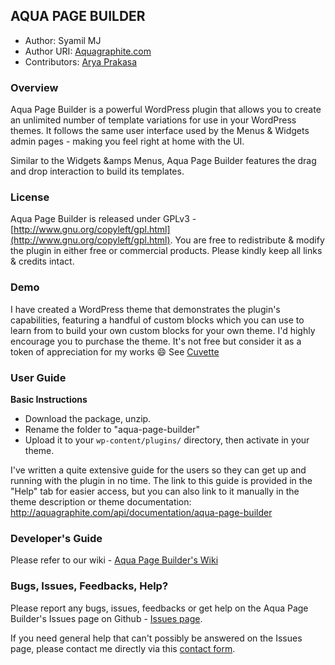 ## AQUA PAGE BUILDER 

* Author:		Syamil MJ
* Author URI:	[Aquagraphite.com](http://aquagraphite.com)
* Contributors:	[Arya Prakasa](https://twitter.com/arya_prakasa)

### Overview

Aqua Page Builder is a powerful WordPress plugin that allows you to create an unlimited number of template variations for use in your WordPress themes. 
It follows the same user interface used by the Menus & Widgets admin pages - making you feel right at home with the UI.

Similar to the Widgets &amps Menus, Aqua Page Builder features the drag and drop interaction to build its templates.

### License

Aqua Page Builder is released under GPLv3 - [http://www.gnu.org/copyleft/gpl.html](http://www.gnu.org/copyleft/gpl.html). You are free to redistribute & modify the plugin in either free or commercial products. Please kindly keep all links & credits intact.

### Demo

I have created a WordPress theme that demonstrates the plugin's capabilities, featuring a handful of custom blocks which you can use to learn from to build your own custom blocks for your own theme. I'd highly encourage you to purchase the theme. It's not free but consider it as a token of appreciation for my works :smile: See [Cuvette](http://aquagraphite.com/cuvette)

### User Guide

**Basic Instructions**  
* Download the package, unzip.
* Rename the folder to "aqua-page-builder"
* Upload it to your `wp-content/plugins/` directory, then activate in your theme.

I've written a quite extensive guide for the users so they can get up and running
with the plugin in no time. The link to this guide is provided in the "Help" tab
for easier access, but you can also link to it manually in the theme description or
theme documentation: http://aquagraphite.com/api/documentation/aqua-page-builder

### Developer's Guide

Please refer to our wiki - [Aqua Page Builder's Wiki](https://github.com/sy4mil/Aqua-Page-Builder/wiki)

### Bugs, Issues, Feedbacks, Help?

Please report any bugs, issues, feedbacks or get help on the Aqua Page Builder's Issues page on Github - [Issues page](https://github.com/sy4mil/Aqua-Page-Builder/issues).

If you need general help that can't possibly be answered on the Issues page, please contact me directly via this [contact form](http://aquagraphite.com/about).